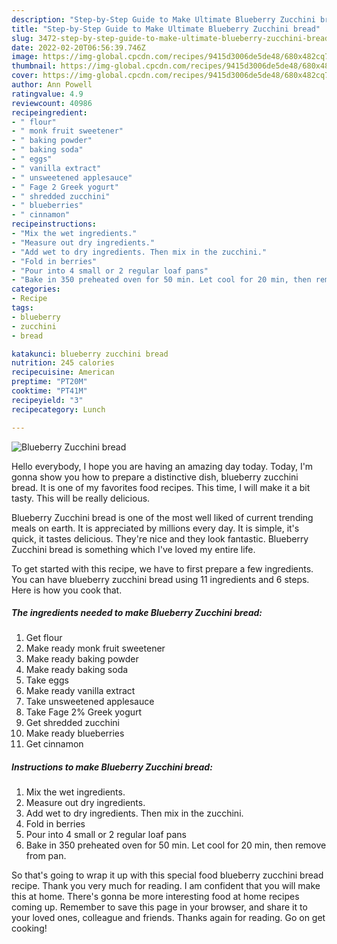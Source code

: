 ```yaml
---
description: "Step-by-Step Guide to Make Ultimate Blueberry Zucchini bread"
title: "Step-by-Step Guide to Make Ultimate Blueberry Zucchini bread"
slug: 3472-step-by-step-guide-to-make-ultimate-blueberry-zucchini-bread
date: 2022-02-20T06:56:39.746Z
image: https://img-global.cpcdn.com/recipes/9415d3006de5de48/680x482cq70/blueberry-zucchini-bread-recipe-main-photo.jpg
thumbnail: https://img-global.cpcdn.com/recipes/9415d3006de5de48/680x482cq70/blueberry-zucchini-bread-recipe-main-photo.jpg
cover: https://img-global.cpcdn.com/recipes/9415d3006de5de48/680x482cq70/blueberry-zucchini-bread-recipe-main-photo.jpg
author: Ann Powell
ratingvalue: 4.9
reviewcount: 40986
recipeingredient:
- " flour"
- " monk fruit sweetener"
- " baking powder"
- " baking soda"
- " eggs"
- " vanilla extract"
- " unsweetened applesauce"
- " Fage 2 Greek yogurt"
- " shredded zucchini"
- " blueberries"
- " cinnamon"
recipeinstructions:
- "Mix the wet ingredients."
- "Measure out dry ingredients."
- "Add wet to dry ingredients. Then mix in the zucchini."
- "Fold in berries"
- "Pour into 4 small or 2 regular loaf pans"
- "Bake in 350 preheated oven for 50 min. Let cool for 20 min, then remove from pan."
categories:
- Recipe
tags:
- blueberry
- zucchini
- bread

katakunci: blueberry zucchini bread 
nutrition: 245 calories
recipecuisine: American
preptime: "PT20M"
cooktime: "PT41M"
recipeyield: "3"
recipecategory: Lunch

---
```



![Blueberry Zucchini bread](https://img-global.cpcdn.com/recipes/9415d3006de5de48/680x482cq70/blueberry-zucchini-bread-recipe-main-photo.jpg)

Hello everybody, I hope you are having an amazing day today. Today, I'm gonna show you how to prepare a distinctive dish, blueberry zucchini bread. It is one of my favorites food recipes. This time, I will make it a bit tasty. This will be really delicious.

Blueberry Zucchini bread is one of the most well liked of current trending meals on earth. It is appreciated by millions every day. It is simple, it's quick, it tastes delicious. They're nice and they look fantastic. Blueberry Zucchini bread is something which I've loved my entire life.




To get started with this recipe, we have to first prepare a few ingredients. You can have blueberry zucchini bread using 11 ingredients and 6 steps. Here is how you cook that.

<!--inarticleads1-->

##### The ingredients needed to make Blueberry Zucchini bread:

1. Get  flour
1. Make ready  monk fruit sweetener
1. Make ready  baking powder
1. Make ready  baking soda
1. Take  eggs
1. Make ready  vanilla extract
1. Take  unsweetened applesauce
1. Take  Fage 2% Greek yogurt
1. Get  shredded zucchini
1. Make ready  blueberries
1. Get  cinnamon




<!--inarticleads2-->

##### Instructions to make Blueberry Zucchini bread:

1. Mix the wet ingredients.
1. Measure out dry ingredients.
1. Add wet to dry ingredients. Then mix in the zucchini.
1. Fold in berries
1. Pour into 4 small or 2 regular loaf pans
1. Bake in 350 preheated oven for 50 min. Let cool for 20 min, then remove from pan.




So that's going to wrap it up with this special food blueberry zucchini bread recipe. Thank you very much for reading. I am confident that you will make this at home. There's gonna be more interesting food at home recipes coming up. Remember to save this page in your browser, and share it to your loved ones, colleague and friends. Thanks again for reading. Go on get cooking!
